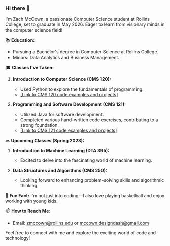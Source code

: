 ### Hi there 👋

I'm Zach McCown, a passionate Computer Science student at Rollins College, set to graduate in May 2026. Eager to learn from visionary minds in the computer science field!

📚 **Education:**
- Pursuing a Bachelor's degree in Computer Science at Rollins College.
- Minors: Data Analytics and Business Management.

🎓 **Classes I've Taken:**
1. **Introduction to Computer Science (CMS 120):**
   - Used Python to explore the fundamentals of programming.
   - [[Link to CMS 120 code examples and projects]](https://github.com/zmccown26/Intro-to-Computer-Science)

2. **Programming and Software Development (CMS 121):**
   - Utilized Java for software development.
   - Completed various hand-written code exercises, contributing to a strong foundation.
   - [[Link to CMS 121 code examples and projects]](https://github.com/zmccown26/Programming-and-Software-Development)

🔜 **Upcoming Classes (Spring 2023):**
1. **Introduction to Machine Learning (DTA 395):**
   - Excited to delve into the fascinating world of machine learning.

2. **Data Structures and Algorithms (CMS 250):**
   - Looking forward to enhancing problem-solving skills and algorithmic thinking.

🏀 **Fun Fact:**
I'm not just into coding—I also love playing basketball and enjoy working with young kids.

📫 **How to Reach Me:**
- Email: zmccown@rollins.edu or mccown.designdash@gmail.com

Feel free to connect with me and explore the exciting world of code and technology!




